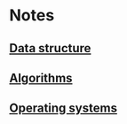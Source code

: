 # Notes

## [Data structure](data_structures.md)
## [Algorithms](algorithms.md)
## [Operating systems](operating_systems.md)